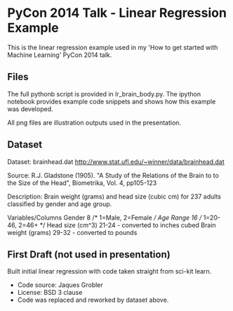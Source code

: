 # PyCon 2014 Talk - Linear Regression Example

This is the linear regression example used in my 'How to get started with Machine Learning' PyCon 2014 talk. 


Files
--------

The full pythonb script is provided in lr_brain_body.py. The ipython notebook provides example code snippets and shows how this example was developed.

All png files are illustration outputs used in the presentation.


Dataset
--------

Dataset:  brainhead.dat
http://www.stat.ufl.edu/~winner/data/brainhead.dat

Source: R.J. Gladstone (1905). "A Study of the Relations of the Brain to 
to the Size of the Head", Biometrika, Vol. 4, pp105-123

Description: Brain weight (grams) and head size (cubic cm) for 237
adults classified by gender and age group.

Variables/Columns
Gender   8   /* 1=Male, 2=Female  */
Age Range  16   /* 1=20-46, 2=46+  */
Head size (cm^3)  21-24 - converted to inches cubed
Brain weight (grams)  29-32 - converted to pounds



First Draft (not used in presentation)
--------

Built initial linear regression with code taken straight from sci-kit learn.

- Code source: Jaques Grobler
- License: BSD 3 clause
- Code was replaced and reworked by dataset above.
